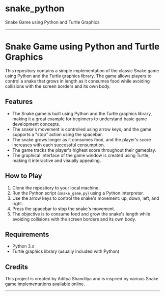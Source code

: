 # snake_python
Snake Game using Python and Turtle Graphics

---

# Snake Game using Python and Turtle Graphics

This repository contains a simple implementation of the classic Snake game using Python and the Turtle graphics library. The game allows players to control a snake that grows in length as it consumes food while avoiding collisions with the screen borders and its own body.

## Features

- The Snake game is built using Python and the Turtle graphics library, making it a great example for beginners to understand basic game development concepts.
- The snake's movement is controlled using arrow keys, and the game supports a "stop" action using the spacebar.
- The snake grows longer as it consumes food, and the player's score increases with each successful consumption.
- The game tracks the player's highest score throughout their gameplay.
- The graphical interface of the game window is created using Turtle, making it interactive and visually appealing.

## How to Play

1. Clone the repository to your local machine.
2. Run the Python script (`snake_game.py`) using a Python interpreter.
3. Use the arrow keys to control the snake's movement: up, down, left, and right.
4. Press the spacebar to stop the snake's movement.
5. The objective is to consume food and grow the snake's length while avoiding collisions with the screen borders and its own body.

## Requirements

- Python 3.x
- Turtle graphics library (usually included with Python)

## Credits

This project is created by Aditya Shandilya and is inspired by various Snake game implementations available online.

---
